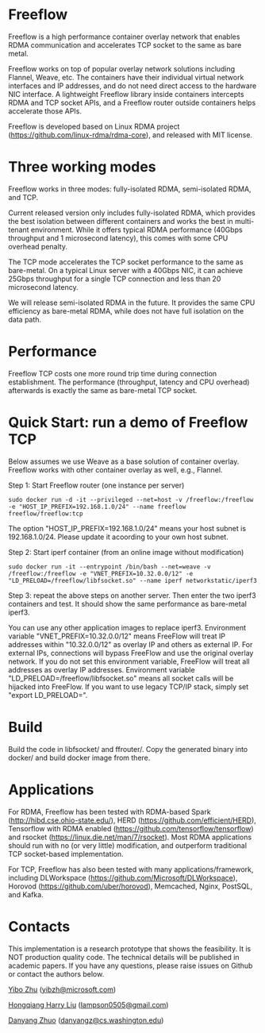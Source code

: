 
# Freeflow #

Freeflow is a high performance container overlay network that enables RDMA communication and accelerates TCP socket to the same as bare metal. 

Freeflow works on top of popular overlay network solutions including Flannel, Weave, etc. The containers have their individual virtual network interfaces and IP addresses, and do not need direct access to the hardware NIC interface. A lightweight Freeflow library inside containers intercepts RDMA and TCP socket APIs, and a Freeflow router outside containers helps accelerate those APIs. 

Freeflow is developed based on Linux RDMA project (https://github.com/linux-rdma/rdma-core), and released with MIT license.

# Three working modes #

Freeflow works in three modes: fully-isolated RDMA, semi-isolated RDMA, and TCP.

Current released version only includes fully-isolated RDMA, which provides the best isolation between different containers and works the best in multi-tenant environment. While it offers typical RDMA performance (40Gbps throughput and 1 microsecond latency), this comes with some CPU overhead penalty.

The TCP mode accelerates the TCP socket performance to the same as bare-metal. On a typical Linux server with a 40Gbps NIC, it can achieve 25Gbps throughput for a single TCP connection and less than 20 microsecond latency.

We will release semi-isolated RDMA in the future. It provides the same CPU efficiency as bare-metal RDMA, while does not have full isolation on the data path.

# Performance #

Freeflow TCP costs one more round trip time during connection establishment. The performance (throughput, latency and CPU overhead) afterwards is exactly the same as bare-metal TCP socket.

# Quick Start: run a demo of Freeflow TCP #

Below assumes we use Weave as a base solution of container overlay. Freeflow works with other container overlay as well, e.g., Flannel.

Step 1: Start Freeflow router (one instance per server)

```
sudo docker run -d -it --privileged --net=host -v /freeflow:/freeflow -e "HOST_IP_PREFIX=192.168.1.0/24" --name freeflow freeflow/freeflow:tcp
```

The option "HOST_IP_PREFIX=192.168.1.0/24" means your host subnet is 192.168.1.0/24. Please update it acoording to your own host subnet. 

Step 2: Start iperf container (from an online image without modification)

```
sudo docker run -it --entrypoint /bin/bash --net=weave -v /freeflow:/freeflow -e "VNET_PREFIX=10.32.0.0/12" -e "LD_PRELOAD=/freeflow/libfsocket.so" --name iperf networkstatic/iperf3
```

Step 3: repeat the above steps on another server. Then enter the two iperf3 containers and test. It should show the same performance as bare-metal iperf3.

You can use any other application images to replace iperf3. Environment variable "VNET_PREFIX=10.32.0.0/12" means FreeFlow will treat IP addresses within "10.32.0.0/12" as overlay IP and others as external IP. For external IPs, connections will bypass FreeFlow and use the original overlay network. If you do not set this environment variable, FreeFlow will treat all addresses as overlay IP addresses. Environment variable "LD_PRELOAD=/freeflow/libfsocket.so" means all socket calls will be hijacked into FreeFlow. If you want to use legacy TCP/IP stack, simply set "export LD_PRELOAD=".

# Build #

Build the code in libfsocket/ and ffrouter/. Copy the generated binary into docker/ and build docker image from there.

# Applications #

For RDMA, Freeflow has been tested with RDMA-based Spark (http://hibd.cse.ohio-state.edu/), HERD (https://github.com/efficient/HERD), Tensorflow with RDMA enabled (https://github.com/tensorflow/tensorflow) and rsocket (https://linux.die.net/man/7/rsocket). Most RDMA applications should run with no (or very little) modification, and outperform traditional TCP socket-based implementation.

For TCP, Freeflow has also been tested with many applications/framework, including DLWorkspace (https://github.com/Microsoft/DLWorkspace), Horovod (https://github.com/uber/horovod), Memcached, Nginx, PostSQL, and Kafka.

# Contacts #

This implementation is a research prototype that shows the feasibility. It is NOT production quality code. The technical details will be published in academic papers. If you have any questions, please raise issues on Github or contact the authors below.

[Yibo Zhu](http://yibozhu.com) (yibzh@microsoft.com)

[Hongqiang Harry Liu](http://hongqiangliu.com) (lampson0505@gmail.com)

[Danyang Zhuo](https://danyangzhuo.com/) (danyangz@cs.washington.edu)

